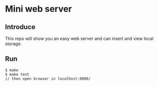 # Mini web server

## Introduce
This repo will show you an easy web server and can insert and view local storage.

## Run
```
$ make
$ make test
// then open browser in localhost:8080/
```